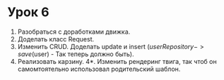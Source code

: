 # Урок 6
1. Разобраться с доработками движка.
2. Доделать класс Request.
2. Изменить CRUD. Доделать update и insert ($userRepository->save($user) - Так теперь должно быть).
3. Реализовать карзину.
4*. Изменить рендеринг твига, так чтоб он самомтоятельно использовал родительский шаблон.